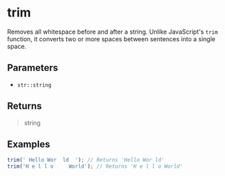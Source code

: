 # trim <Lang dart js />

Removes all whitespace before and after a string. Unlike JavaScript's `trim` function, it converts two or more spaces between sentences into a single space.

## Parameters

- `str::string`

## Returns

> string

## Examples

```javascript
trim(' Hello Wor  ld  '); // Returns 'Hello Wor ld'
trim('H e l l o     World'); // Returns 'H e l l o World'
```
